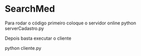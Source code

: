 # SearchMed

Para rodar o código primeiro coloque o servidor online
python serverCadastro.py

Depois basta executar o cliente

python cliente.py
